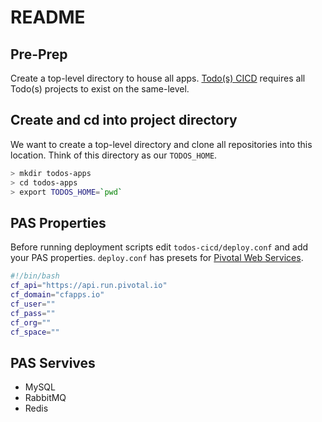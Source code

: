 # README

## Pre-Prep  

Create a top-level directory to house all apps.  [Todo(s) CICD](https://github.com/corbtastik/todos-ui) requires all Todo(s) projects to exist on the same-level.

## Create and cd into project directory

We want to create a top-level directory and clone all repositories into this location.  Think of this directory as our ``TODOS_HOME``.

```bash
> mkdir todos-apps
> cd todos-apps
> export TODOS_HOME=`pwd`
```

## PAS Properties  

Before running deployment scripts edit ``todos-cicd/deploy.conf`` and add your PAS properties.  ``deploy.conf`` has presets for [Pivotal Web Services](https://run.pivotal.io).

```bash
#!/bin/bash
cf_api="https://api.run.pivotal.io"
cf_domain="cfapps.io"
cf_user=""
cf_pass=""
cf_org=""
cf_space=""
```

## PAS Servives

* MySQL
* RabbitMQ
* Redis